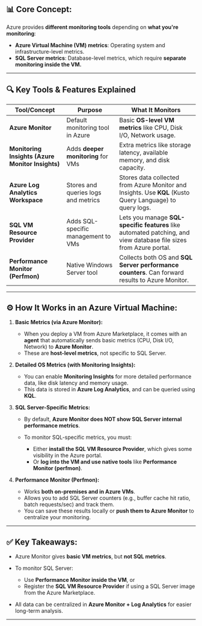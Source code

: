 ## 📊 **Core Concept:**

Azure provides **different monitoring tools** depending on **what you're monitoring**:

- **Azure Virtual Machine (VM) metrics**: Operating system and infrastructure-level metrics.
- **SQL Server metrics**: Database-level metrics, which require **separate monitoring inside the VM.**

---

## 🔍 **Key Tools & Features Explained**

| **Tool/Concept**                                 | **Purpose**                         | **What It Monitors**                                                                                               |
| ------------------------------------------------ | ----------------------------------- | ------------------------------------------------------------------------------------------------------------------ |
| **Azure Monitor**                                | Default monitoring tool in Azure    | Basic **OS-level VM metrics** like CPU, Disk I/O, Network usage.                                                   |
| **Monitoring Insights (Azure Monitor Insights)** | Adds **deeper monitoring** for VMs  | Extra metrics like storage latency, available memory, and disk capacity.                                           |
| **Azure Log Analytics Workspace**                | Stores and queries logs and metrics | Stores data collected from Azure Monitor and Insights. Use **KQL** (Kusto Query Language) to query logs.           |
| **SQL VM Resource Provider**                     | Adds SQL-specific management to VMs | Lets you manage **SQL-specific features** like automated patching, and view database file sizes from Azure portal. |
| **Performance Monitor (Perfmon)**                | Native Windows Server tool          | Collects both OS and **SQL Server performance counters**. Can forward results to Azure Monitor.                    |

---

## ⚙️ **How It Works in an Azure Virtual Machine:**

1. **Basic Metrics (via Azure Monitor):**

   - When you deploy a VM from Azure Marketplace, it comes with an **agent** that automatically sends basic metrics (CPU, Disk I/O, Network) to **Azure Monitor**.
   - These are **host-level metrics**, not specific to SQL Server.

2. **Detailed OS Metrics (with Monitoring Insights):**

   - You can enable **Monitoring Insights** for more detailed performance data, like disk latency and memory usage.
   - This data is stored in **Azure Log Analytics**, and can be queried using **KQL**.

3. **SQL Server-Specific Metrics:**

   - By default, **Azure Monitor does NOT show SQL Server internal performance metrics**.
   - To monitor SQL-specific metrics, you must:

     - Either **install the SQL VM Resource Provider**, which gives some visibility in the Azure portal.
     - Or **log into the VM and use native tools** like **Performance Monitor (perfmon)**.

4. **Performance Monitor (Perfmon):**

   - Works **both on-premises and in Azure VMs**.
   - Allows you to add SQL Server counters (e.g., buffer cache hit ratio, batch requests/sec) and track them.
   - You can save these results locally or **push them to Azure Monitor** to centralize your monitoring.

---

## ✅ **Key Takeaways:**

- Azure Monitor gives **basic VM metrics**, but **not SQL metrics**.
- To monitor SQL Server:

  - Use **Performance Monitor inside the VM**, or
  - Register the **SQL VM Resource Provider** if using a SQL Server image from the Azure Marketplace.

- All data can be centralized in **Azure Monitor + Log Analytics** for easier long-term analysis.

---
